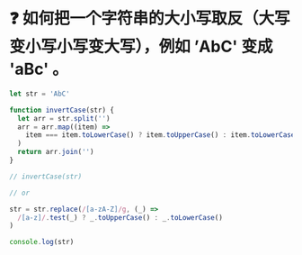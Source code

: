 # :question: 如何把一个字符串的大小写取反（大写变小写小写变大写），例如 ’AbC' 变成 'aBc' 。

```js
let str = 'AbC'

function invertCase(str) {
  let arr = str.split('')
  arr = arr.map((item) =>
    item === item.toLowerCase() ? item.toUpperCase() : item.toLowerCase()
  )
  return arr.join('')
}

// invertCase(str)

// or

str = str.replace(/[a-zA-Z]/g, (_) =>
  /[a-z]/.test(_) ? _.toUpperCase() : _.toLowerCase()
)

console.log(str)
```
